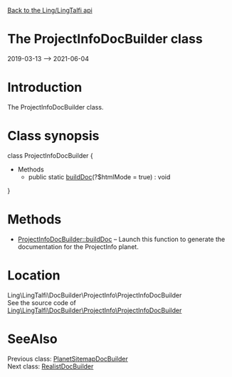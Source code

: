 [Back to the Ling/LingTalfi api](https://github.com/lingtalfi/LingTalfi/blob/master/doc/api/Ling/LingTalfi.md)



The ProjectInfoDocBuilder class
================
2019-03-13 --> 2021-06-04






Introduction
============

The ProjectInfoDocBuilder class.



Class synopsis
==============


class <span class="pl-k">ProjectInfoDocBuilder</span>  {

- Methods
    - public static [buildDoc](https://github.com/lingtalfi/LingTalfi/blob/master/doc/api/Ling/LingTalfi/DocBuilder/ProjectInfo/ProjectInfoDocBuilder/buildDoc.md)(?$htmlMode = true) : void

}






Methods
==============

- [ProjectInfoDocBuilder::buildDoc](https://github.com/lingtalfi/LingTalfi/blob/master/doc/api/Ling/LingTalfi/DocBuilder/ProjectInfo/ProjectInfoDocBuilder/buildDoc.md) &ndash; Launch this function to generate the documentation for the ProjectInfo planet.





Location
=============
Ling\LingTalfi\DocBuilder\ProjectInfo\ProjectInfoDocBuilder<br>
See the source code of [Ling\LingTalfi\DocBuilder\ProjectInfo\ProjectInfoDocBuilder](https://github.com/lingtalfi/LingTalfi/blob/master/DocBuilder/ProjectInfo/ProjectInfoDocBuilder.php)



SeeAlso
==============
Previous class: [PlanetSitemapDocBuilder](https://github.com/lingtalfi/LingTalfi/blob/master/doc/api/Ling/LingTalfi/DocBuilder/PlanetSitemap/PlanetSitemapDocBuilder.md)<br>Next class: [RealistDocBuilder](https://github.com/lingtalfi/LingTalfi/blob/master/doc/api/Ling/LingTalfi/DocBuilder/Realist/RealistDocBuilder.md)<br>
